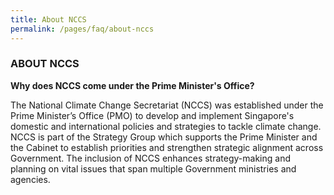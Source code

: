 ```yaml
---
title: About NCCS
permalink: /pages/faq/about-nccs
---
```


### ABOUT NCCS

**Why does NCCS come under the Prime Minister's Office?**

The National Climate Change Secretariat (NCCS) was established under the Prime Minister’s Office (PMO) to develop and implement Singapore's domestic and international policies and strategies to tackle climate change. NCCS is part of the Strategy Group which supports the Prime Minister and the Cabinet to establish priorities and strengthen strategic alignment across Government. The inclusion of NCCS enhances strategy-making and planning on vital issues that span multiple Government ministries and agencies.